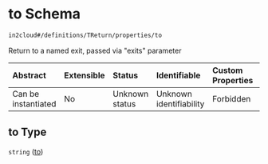 # to Schema

```txt
in2cloud#/definitions/TReturn/properties/to
```

Return to a named exit, passed via "exits" parameter

| Abstract            | Extensible | Status         | Identifiable            | Custom Properties | Additional Properties | Access Restrictions | Defined In                                                                     |
| :------------------ | :--------- | :------------- | :---------------------- | :---------------- | :-------------------- | :------------------ | :----------------------------------------------------------------------------- |
| Can be instantiated | No         | Unknown status | Unknown identifiability | Forbidden         | Allowed               | none                | [TDSLRoot.schema.json*](../schema/TDSLRoot.schema.json "open original schema") |

## to Type

`string` ([to](tdslroot-definitions-treturn-properties-to.md))
